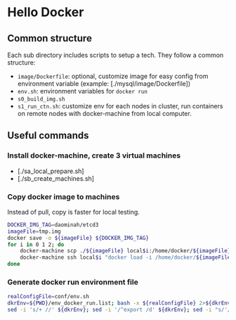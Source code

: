# Hello Docker

## Common structure

Each sub directory includes scripts to setup a tech. They follow a
common structure:

* `image/Dockerfile`: optional, customize image for easy config from 
  environment variable (example: [./mysql/image/Dockerfile])
* `env.sh`: environment variables for `docker run`
* `s0_build_img.sh`
* `s1_run_ctn.sh`: customize env for each nodes in cluster, run 
  containers on remote nodes with docker-machine from local computer.

## Useful commands

### Install docker-machine, create 3 virtual machines

* [./sa_local_prepare.sh]
* [./sb_create_machines.sh]

### Copy docker image to machines

Instead of pull, copy is faster for local testing.

````bash
DOCKER_IMG_TAG=daominah/etcd3
imageFile=tmp.img
docker save -o ${imageFile} ${DOCKER_IMG_TAG}
for i in 0 1 2; do
    docker-machine scp ./${imageFile} local$i:/home/docker/${imageFile}
    docker-machine ssh local$i "docker load -i /home/docker/${imageFile}"
done
````

### Generate docker run environment file

````bash
realConfigFile=conf/env.sh
dkrEnv=${PWD}/env_docker_run.list; bash -x ${realConfigFile} 2>${dkrEnv}
sed -i 's/+ //' ${dkrEnv}; sed -i '/^export /d' ${dkrEnv}; sed -i "s/'//g" ${dkrEnv}
````
